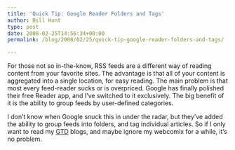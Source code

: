 ```yaml
---
title: 'Quick Tip: Google Reader Folders and Tags'
author: Bill Hunt
type: post
date: 2008-02-25T14:56:34+00:00
permalink: /blog/2008/02/25/quick-tip-google-reader-folders-and-tags/

---
```

For those not so in-the-know, RSS feeds are a different way of reading content from your favorite sites. The advantage is that all of your content is aggregated into a single location, for easy reading. The main problem is that most every feed-reader sucks or is overpriced. Google has finally polished their free Reader app, and I&#8217;ve switched to it exclusively. The big benefit of it is the ability to group feeds by user-defined categories.<!--more-->

I don&#8217;t know when Google snuck this in under the radar, but they&#8217;ve added the ability to group feeds into folders, and tag individual articles. So if I only want to read my [GTD][1] blogs, and maybe ignore my webcomix for a while, it&#8217;s no problem.

 [1]: http://www.43folders.com/ "43 Folders - Simplify Your Life"